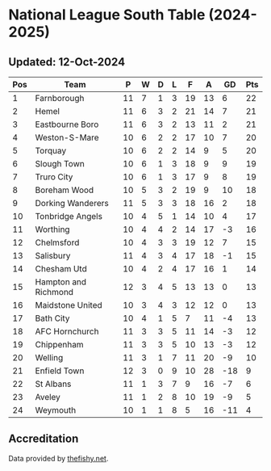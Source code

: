 # National League South Table (2024-2025)
## Updated: 12-Oct-2024

| Pos | Team | P | W | D | L | F | A | GD | Pts |
| --- | --- | --- | --- | --- | --- | --- | --- | --- | --- |
| 1 | Farnborough | 11 | 7 | 1 | 3 | 19 | 13 | 6 | 22 |
| 2 | Hemel | 11 | 6 | 3 | 2 | 21 | 14 | 7 | 21 |
| 3 | Eastbourne Boro | 11 | 6 | 3 | 2 | 13 | 11 | 2 | 21 |
| 4 | Weston-S-Mare | 10 | 6 | 2 | 2 | 17 | 10 | 7 | 20 |
| 5 | Torquay | 10 | 6 | 2 | 2 | 14 | 9 | 5 | 20 |
| 6 | Slough Town | 10 | 6 | 1 | 3 | 18 | 9 | 9 | 19 |
| 7 | Truro City | 10 | 6 | 1 | 3 | 17 | 9 | 8 | 19 |
| 8 | Boreham Wood | 10 | 5 | 3 | 2 | 19 | 9 | 10 | 18 |
| 9 | Dorking Wanderers | 11 | 5 | 3 | 3 | 18 | 16 | 2 | 18 |
| 10 | Tonbridge Angels | 10 | 4 | 5 | 1 | 14 | 10 | 4 | 17 |
| 11 | Worthing | 10 | 4 | 4 | 2 | 14 | 17 | -3 | 16 |
| 12 | Chelmsford | 10 | 4 | 3 | 3 | 19 | 12 | 7 | 15 |
| 13 | Salisbury | 11 | 4 | 3 | 4 | 17 | 18 | -1 | 15 |
| 14 | Chesham Utd | 10 | 4 | 2 | 4 | 17 | 16 | 1 | 14 |
| 15 | Hampton and Richmond | 12 | 3 | 4 | 5 | 13 | 13 | 0 | 13 |
| 16 | Maidstone United | 10 | 3 | 4 | 3 | 12 | 12 | 0 | 13 |
| 17 | Bath City | 10 | 4 | 1 | 5 | 7 | 11 | -4 | 13 |
| 18 | AFC Hornchurch | 11 | 3 | 3 | 5 | 11 | 14 | -3 | 12 |
| 19 | Chippenham | 11 | 3 | 3 | 5 | 10 | 13 | -3 | 12 |
| 20 | Welling | 11 | 3 | 1 | 7 | 11 | 20 | -9 | 10 |
| 21 | Enfield Town | 12 | 3 | 0 | 9 | 10 | 28 | -18 | 9 |
| 22 | St Albans | 11 | 1 | 3 | 7 | 9 | 16 | -7 | 6 |
| 23 | Aveley | 11 | 1 | 2 | 8 | 10 | 19 | -9 | 5 |
| 24 | Weymouth | 10 | 1 | 1 | 8 | 5 | 16 | -11 | 4 |

## Accreditation 

Data provided by [thefishy.net](https://www.thefishy.net/).